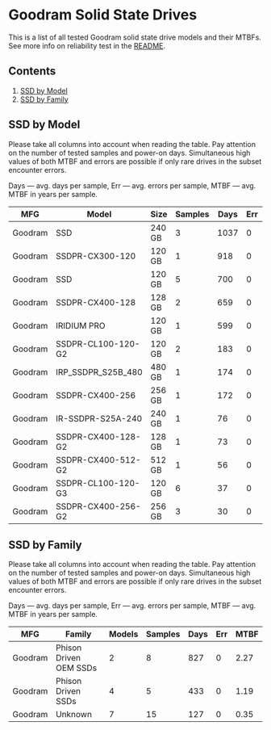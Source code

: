 Goodram Solid State Drives
==========================

This is a list of all tested Goodram solid state drive models and their MTBFs. See
more info on reliability test in the [README](https://github.com/bsdhw/SMART).

Contents
--------

1. [ SSD by Model  ](#ssd-by-model)
2. [ SSD by Family ](#ssd-by-family)

SSD by Model
------------

Please take all columns into account when reading the table. Pay attention on the
number of tested samples and power-on days. Simultaneous high values of both MTBF
and errors are possible if only rare drives in the subset encounter errors.

Days — avg. days per sample,
Err  — avg. errors per sample,
MTBF — avg. MTBF in years per sample.

| MFG       | Model              | Size   | Samples | Days  | Err   | MTBF |
|-----------|--------------------|--------|---------|-------|-------|------|
| Goodram   | SSD                | 240 GB | 3       | 1037  | 0     | 2.84   |
| Goodram   | SSDPR-CX300-120    | 120 GB | 1       | 918   | 0     | 2.52   |
| Goodram   | SSD                | 120 GB | 5       | 700   | 0     | 1.92   |
| Goodram   | SSDPR-CX400-128    | 128 GB | 2       | 659   | 0     | 1.81   |
| Goodram   | IRIDIUM PRO        | 120 GB | 1       | 599   | 0     | 1.64   |
| Goodram   | SSDPR-CL100-120-G2 | 120 GB | 2       | 183   | 0     | 0.50   |
| Goodram   | IRP_SSDPR_S25B_480 | 480 GB | 1       | 174   | 0     | 0.48   |
| Goodram   | SSDPR-CX400-256    | 256 GB | 1       | 172   | 0     | 0.47   |
| Goodram   | IR-SSDPR-S25A-240  | 240 GB | 1       | 76    | 0     | 0.21   |
| Goodram   | SSDPR-CX400-128-G2 | 128 GB | 1       | 73    | 0     | 0.20   |
| Goodram   | SSDPR-CX400-512-G2 | 512 GB | 1       | 56    | 0     | 0.15   |
| Goodram   | SSDPR-CL100-120-G3 | 120 GB | 6       | 37    | 0     | 0.10   |
| Goodram   | SSDPR-CX400-256-G2 | 256 GB | 3       | 30    | 0     | 0.08   |

SSD by Family
-------------

Please take all columns into account when reading the table. Pay attention on the
number of tested samples and power-on days. Simultaneous high values of both MTBF
and errors are possible if only rare drives in the subset encounter errors.

Days — avg. days per sample,
Err  — avg. errors per sample,
MTBF — avg. MTBF in years per sample.

| MFG       | Family                 | Models | Samples | Days  | Err   | MTBF |
|-----------|------------------------|--------|---------|-------|-------|------|
| Goodram   | Phison Driven OEM SSDs | 2      | 8       | 827   | 0     | 2.27   |
| Goodram   | Phison Driven SSDs     | 4      | 5       | 433   | 0     | 1.19   |
| Goodram   | Unknown                | 7      | 15      | 127   | 0     | 0.35   |
